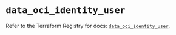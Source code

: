 # `data_oci_identity_user`

Refer to the Terraform Registry for docs: [`data_oci_identity_user`](https://registry.terraform.io/providers/oracle/oci/6.18.0/docs/data-sources/identity_user).
